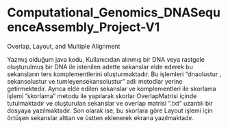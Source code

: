 # Computational_Genomics_DNASequenceAssembly_Project-V1
Overlap, Layout, and Multiple Alignment


Yazmış olduğum java kodu, Kullanıcıdan alınmış bir DNA veya rastgele oluşturulmuş bir DNA ile istenilen adette sekanslar elde ederek bu sekansların ters komplementlerini oluşturmaktadır. Bu işlemleri “dnaolustur , sekansolustur ve tumleyensekansolustur” adlı metodlar yerine getirmektedir. Ayrıca elde edilen sekanslar ve komplementleri ile skorlama işlemi ”skorlama” metodu ile yapılarak skorlar OverlapMatrisi içinde tutulmaktadır ve oluşturulan sekanslar ve overlap matrisi “.txt” uzantılı bir dosyaya yazılmaktadır. Son olarak ise, bu skorlara göre Layout işlemi için örtüşen sekanslar alttan ve üstten eklenerek ekrana yazılmaktadır.
